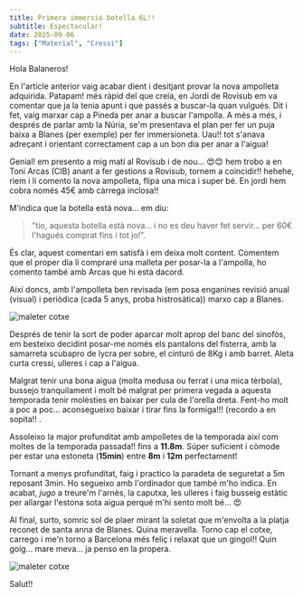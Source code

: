 ```yaml
---
title: Primera immersió botella 6L!!
subtitle: Espectacular!
date: 2025-09-06
tags: ["Material", "Cressi"]
---
```


Hola Balaneros!

En l'article anterior vaig acabar dient i desitjant provar la nova ampolleta adquirida. Patapam! més ràpid del que creia, en Jordi de Rovisub em va comentar que ja la tenia apunt i que passés a buscar-la quan vulgués. Dit i fet, vaig marxar cap a Pineda per anar a buscar l'ampolla. A més a més, i després de parlar amb la Núria, se'm presentava el plan per fer un puja baixa a Blanes (per exemple) per fer immersioneta. Uau!! tot s'anava adreçant i orientant correctament cap a un bon dia per anar a l'aigua!

Genial! em presento a mig matí al Rovisub i de nou... 😍😊 hem trobo a en Toni Arcas (CIB) anant a fer gestions a Rovisub, tornem a coincidir!! hehehe, riem i li comento la nova ampolleta, flipa una mica i super bé. En jordi hem cobra només 45€ amb càrrega inclosa!!

M'indica que la botella està nova... em diu:

>"tio, aquesta botella està nova... i no es deu haver fet servir... per 60€ l'hagués comprat fins i tot jo!".

És clar, aquest comentari em satisfà i em deixa molt content. Comentem que el proper dia li compraré una malleta per posar-la a l'ampolla, ho comento també amb Arcas que hi està dacord.

Així doncs, amb l'ampolleta ben revisada (em posa enganines revisió anual (visual) i periòdica (cada 5 anys, proba histrosàtica)) marxo cap a Blanes.

![maleter cotxe](/img/botella6Lrevisada.jpg)

Després de tenir la sort de poder aparcar molt aprop del banc del sinofòs, em besteixo decidint posar-me només els pantalons del fisterra, amb la samarreta scubapro de lycra per sobre, el cinturó de 8Kg i amb barret. Aleta curta cressi, ulleres i cap a l'aigua.

Malgrat tenir una bona aigua (molta medusa ou ferrat i una mica tèrbola), bussejo tranquilament i molt bé malgrat per primera vegada a aquesta temporada tenir molèsties en baixar per cula de l'orella dreta. Fent-ho molt a poc a poc... aconsegueixo baixar i tirar fins la formiga!!! (recordo a en sopita!! . 

Assoleixo la major profunditat amb ampolletes de la temporada així com moltes de la temporada passada!! fins a **11.8m**. Súper suficient i còmode per estar una estoneta (**15min**) entre **8m** i **12m** perfectament!

Tornant a menys profunditat, faig i practico la paradeta de seguretat a 5m reposant 3min. Ho segueixo amb l'ordinador que també m'ho indica. En acabat, *jugo* a treure'm l'arnès, la caputxa, les ulleres i faig busseig estàtic per allargar l'estona sota aigua perqué m'hi sento molt bé... 😍

Al final, surto, somric sol de plaer mirant la soletat que m'envolta a la platja reconet de santa anna de Blanes. Quina meravella. Torno cap el cotxe, carrego i me'n torno a Barcelona més feliç i relaxat que un gingol!! Quin goig... mare meva... ja penso en la propera.

![maleter cotxe](/img/maletercotxe.jpg)

Salut!!